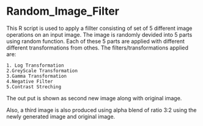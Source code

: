 # Random_Image_Filter
This R script is used to apply a fillter consisting of set of 5 different image operations on an input image.
The image is randomly devided into 5 parts  using random function. Each of these 5 parts are applied with different different transformations from othes.
The filters/transformations applied are:

    1. Log Transformation
    2.GreyScale Transformation
    3.Gamma Transformation
    4.Negative Filter
    5.Contrast Streching
  
The out put is shown as second new image along with original image.

Also, a third image is also produced using alpha blend of ratio 3:2 using the newly generated image and original image.
